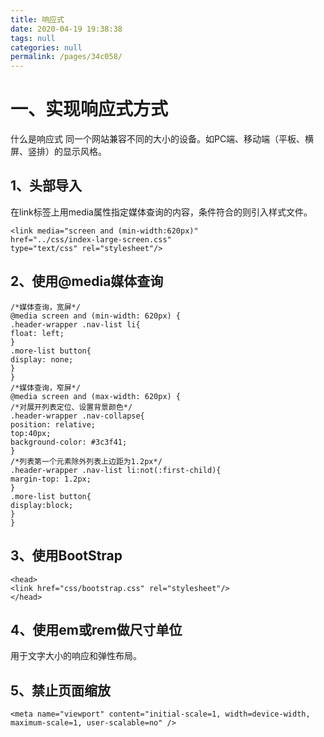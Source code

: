 ```yaml
---
title: 响应式
date: 2020-04-19 19:38:38
tags: null
categories: null
permalink: /pages/34c058/
---
```

# 一、实现响应式方式
什么是响应式
同一个网站兼容不同的大小的设备。如PC端、移动端（平板、横屏、竖排）的显示风格。
## 1、头部导入

在link标签上用media属性指定媒体查询的内容，条件符合的则引入样式文件。

```
<link media="screen and (min-width:620px)"
href="../css/index-large-screen.css"
type="text/css" rel="stylesheet"/>
```


## 2、使用@media媒体查询



```
/*媒体查询，宽屏*/
@media screen and (min-width: 620px) {
.header-wrapper .nav-list li{
float: left;
}
.more-list button{
display: none;
}
}
/*媒体查询，窄屏*/
@media screen and (max-width: 620px) {
/*对展开列表定位、设置背景颜色*/
.header-wrapper .nav-collapse{
position: relative;
top:40px;
background-color: #3c3f41;
}
/*列表第一个元素除外列表上边距为1.2px*/
.header-wrapper .nav-list li:not(:first-child){
margin-top: 1.2px;
}
.more-list button{
display:block;
}
}
```


## 3、使用BootStrap



```
<head>
<link href="css/bootstrap.css" rel="stylesheet"/>
</head>
```

## 4、使用em或rem做尺寸单位

用于文字大小的响应和弹性布局。

## 5、禁止页面缩放


```
<meta name="viewport" content="initial-scale=1, width=device-width, maximum-scale=1, user-scalable=no" />


```

